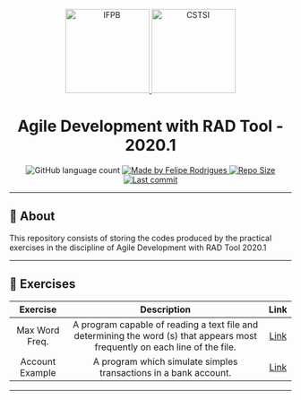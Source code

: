 <p align="center">
  <a href="https://www.ifpb.edu.br/">
    <img alt="IFPB" src="https://avatars0.githubusercontent.com/u/2523928?s=400&v=4" width=150 >
  </a>
  
  <a href="https://estudante.ifpb.edu.br/cursos/39">
  <img alt="CSTSI" src="https://henrifrade.github.io/Marvelist/images/others/TSI.svg" width=150>
  </a>
</p>

<h1 align="center">
  Agile Development with RAD Tool - 2020.1
</h1>

<p align="center">
  <img alt="GitHub language count" src="https://img.shields.io/github/languages/count/felipersdf/rad?color=%23CCDE00">

  <a href="https://github.com/felipersdf">
    <img alt="Made by Felipe Rodrigues" src="https://img.shields.io/badge/made%20by-Felipe Rodrigues-%2304D361?color=%23CCDE00">
  </a>

  <a href="https://github.com/felipersdf/GoStack/stargazers">
    <img alt="Repo Size" src="https://img.shields.io/github/repo-size/felipersdf/rad?color=%23CCDE00">
  </a>
  
  <a href="https://github.com/felipersdf/distributed-programming">
    <img alt="Last commit" src="https://img.shields.io/github/last-commit/felipersdf/rad?color=%23CCDE00">
  </a>
</p>

---

## :notebook: About

This repository consists of storing the codes produced by the practical exercises in the discipline of Agile Development with RAD Tool 2020.1

---

## :paperclip: Exercises

|    Exercise     |                                                         Description                                                          |                                 Link                                 |
| :-------------: | :--------------------------------------------------------------------------------------------------------------------------: | :------------------------------------------------------------------: |
| Max Word Freq.  | A program capable of reading a text file and determining the word (s) that appears most frequently on each line of the file. |  [Link](https://github.com/felipersdf/rad/tree/master/MaxWordFreq)   |
| Account Example |                               A program which simulate simples transactions in a bank account.                               | [Link](https://github.com/felipersdf/rad/tree/master/AccountExample) |

---
